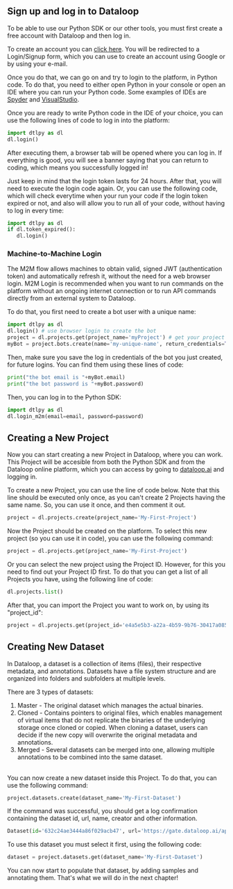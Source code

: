 ## Sign up and log in to Dataloop

To be able to use our Python SDK or our other tools, you must first create a free account with Dataloop and then log in.

To create an account you can <a href="https://dataloop-production.auth0.com/login?state=hKFo2SBYdnBxZUVLTHRhQlpRTXM5bXdDYWxQdWpOUE9KZFNabqFupWxvZ2luo3RpZNkgNjg3YnRKem5yV2NwSmJVN29UVnBTbGJtYUJFSURRNnCjY2lk2SBGckcwSFpnYTFDSzVVVlVTSkp1RGtTRHFJdFBpZVdHVw&client=FrG0HZga1CK5UVUSJJuDkSDqItPieWGW&protocol=oauth2&response_type=id_token%20code&response_mode=form_post&redirect_uri=https%3A%2F%2Fgate.dataloop.ai%2Fadmit%3Fdefault&scope=openid%20email%20profile%20offline_access&nonce=wy9u651zOeGnuAqKxk~-AfeIKo9hL9AP&auth0Client=eyJuYW1lIjoiYXV0aDAuanMiLCJ2ZXJzaW9uIjoiOS4xMS4zIn0%3D">click here</a>. You will be redirected to a Login/Signup form, which you can use to create an account using Google or by using your e-mail.

Once you do that, we can go on and try to login to the platform, in Python code. To do that, you need to either open Python in your console or open an IDE where you can run your Python code. Some examples of IDEs are <a href="https://www.spyder-ide.org/">Spyder</a> and <a href="https://code.visualstudio.com/">VisualStudio</a>.

Once you are ready to write Python code in the IDE of your choice, you can use the following lines of code to log in into the platform:<br>
```python
import dtlpy as dl
dl.login()
```

After executing them, a browser tab will be opened where you can log in. If everything is good, you will see a banner saying that you can return to coding, which means you successfully logged in!

Just keep in mind that the login token lasts for 24 hours. After that, you will need to execute the login code again. Or, you can use the following code, which will check everytime when your run your code if the login token expired or not, and also will allow you to run all of your code, without having to log in every time:<br>
```python
import dtlpy as dl
if dl.token_expired():
   dl.login()
```


### Machine-to-Machine Login
The M2M flow allows machines to obtain valid, signed JWT (authentication token) and automatically refresh it, without the need for a web browser login. M2M Login is recommended when you want to run commands on the platform without an ongoing internet connection or to run API commands directly from an external system to Dataloop.

To do that, you first need to create a bot user with a unique name:
```python
import dtlpy as dl
dl.login() # use browser login to create the bot
project = dl.projects.get(project_name='myProject') # get your project
myBot = project.bots.create(name='my-unique-name', return_credentials=True)
```
Then, make sure you save the log in credentials of the bot you just created, for future logins. You can find them using these lines of code:
```python
print("the bot email is "+myBot.email)
print("the bot password is "+myBot.password)
```
Then, you can log in to the Python SDK:
```python
import dtlpy as dl
dl.login_m2m(email=email, password=password)
```


## Creating a New Project

Now you can start creating a new Project in Dataloop, where you can work. This Project will be accesible from both the Python SDK and from the Dataloop online platform, which you can access by going to [dataloop.ai](https://dataloop.ai/) and logging in.

To create a new Project, you can use the line of code below. Note that this line should be executed only once, as you can't create 2 Projects having the same name. So, you can use it once, and then comment it out.
```python
project = dl.projects.create(project_name='My-First-Project')
```

 Now the Project should be created on the platform. To select this new project (so you can use it in code), you can use the following command:
 ```python
project = dl.projects.get(project_name='My-First-Project')
```

Or you can select the new project using the Project ID. However, for this you need to find out your Project ID first. To do that you can get a list of all Projects you have, using the following line of code:
```python
dl.projects.list()
```
After that, you can import the Project you want to work on, by using its "project_id":

 ```python
 project = dl.projects.get(project_id='e4a5e5b3-a22a-4b59-9b76-30417a0859d9')
```

## Creating New Dataset

In Dataloop, a dataset is a collection of items (files), their respective metadata, and annotations. Datasets have a file system structure and are organized into folders and subfolders at multiple levels.

There are 3 types of datasets:
<ol>
  <li> Master - The original dataset which manages the actual binaries.</li>
  <li> Cloned - Contains pointers to original files, which enables management of virtual items that do not replicate the binaries of the underlying storage once cloned or copied. When cloning a dataset, users can decide if the new copy will overwrite the original metadata and annotations.</li>
  <li> Merged - Several datasets can be merged into one, allowing multiple annotations to be combined into the same dataset.
</li>
</ol>

<br>
You can now create a new dataset inside this Project. To do that, you can use the following command:
<br>

```python
project.datasets.create(dataset_name='My-First-Dataset')
```
If the command was successful, you should get a log confirmation containing the dataset id, url, name, creator and other information.
```python
Dataset(id='632c24ae3444a86f029acb47', url='https://gate.dataloop.ai/api/v1/datasets/632c1194120a7571664d0de3', name='My-First-Dataset', creator='JohnDoe@gmail.com', items_count=0, expiration_options=None, index_driver='v1', created_at='2022-09-22T07:41:08.324Z')
```
To use this dataset you must select it first, using the following code: <br>
```python
dataset = project.datasets.get(dataset_name='My-First-Dataset')
```


You can now start to populate that dataset, by adding samples and annotating them. That's what we will do in the next chapter!


